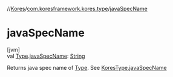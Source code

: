 //[Kores](../../index.md)/[com.koresframework.kores.type](index.md)/[javaSpecName](java-spec-name.md)

# javaSpecName

[jvm]\
val [Type](https://docs.oracle.com/javase/8/docs/api/java/lang/reflect/Type.html).[javaSpecName](java-spec-name.md): [String](https://kotlinlang.org/api/latest/jvm/stdlib/kotlin/-string/index.html)

Returns java spec name of [Type](https://docs.oracle.com/javase/8/docs/api/java/lang/reflect/Type.html). See [KoresType.javaSpecName](-kores-type/java-spec-name.md)
